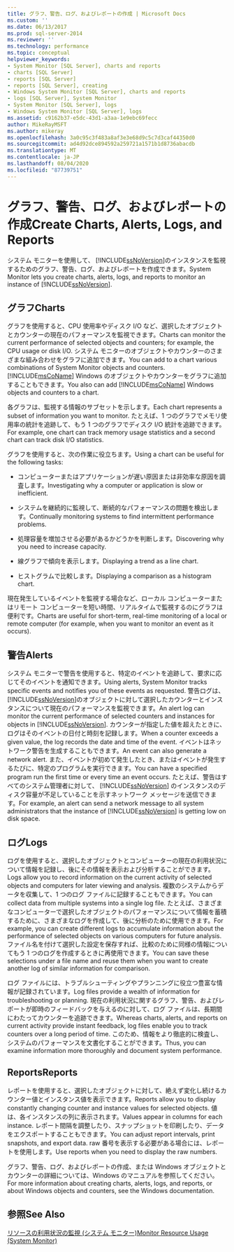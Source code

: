 ```yaml
---
title: グラフ、警告、ログ、およびレポートの作成 | Microsoft Docs
ms.custom: ''
ms.date: 06/13/2017
ms.prod: sql-server-2014
ms.reviewer: ''
ms.technology: performance
ms.topic: conceptual
helpviewer_keywords:
- System Monitor [SQL Server], charts and reports
- charts [SQL Server]
- reports [SQL Server]
- reports [SQL Server], creating
- Windows System Monitor [SQL Server], charts and reports
- logs [SQL Server], System Monitor
- System Monitor [SQL Server], logs
- Windows System Monitor [SQL Server], logs
ms.assetid: c9162b37-e5dc-43d1-a3aa-1e9ebc69fecc
author: MikeRayMSFT
ms.author: mikeray
ms.openlocfilehash: 3a0c95c3f483a8af3e3e68d9c5c7d3caf44350d0
ms.sourcegitcommit: ad4d92dce894592a259721a1571b1d8736abacdb
ms.translationtype: MT
ms.contentlocale: ja-JP
ms.lasthandoff: 08/04/2020
ms.locfileid: "87739751"
---
```

# <a name="create-charts-alerts-logs-and-reports"></a><span data-ttu-id="a0271-102">グラフ、警告、ログ、およびレポートの作成</span><span class="sxs-lookup"><span data-stu-id="a0271-102">Create Charts, Alerts, Logs, and Reports</span></span>
  <span data-ttu-id="a0271-103">システム モニターを使用して、 [!INCLUDE[ssNoVersion](../../includes/ssnoversion-md.md)]のインスタンスを監視するためのグラフ、警告、ログ、およびレポートを作成できます。</span><span class="sxs-lookup"><span data-stu-id="a0271-103">System Monitor lets you create charts, alerts, logs, and reports to monitor an instance of [!INCLUDE[ssNoVersion](../../includes/ssnoversion-md.md)].</span></span>  
  
## <a name="charts"></a><span data-ttu-id="a0271-104">グラフ</span><span class="sxs-lookup"><span data-stu-id="a0271-104">Charts</span></span>  
 <span data-ttu-id="a0271-105">グラフを使用すると、CPU 使用率やディスク I/O など、選択したオブジェクトとカウンターの現在のパフォーマンスを監視できます。</span><span class="sxs-lookup"><span data-stu-id="a0271-105">Charts can monitor the current performance of selected objects and counters; for example, the CPU usage or disk I/O.</span></span> <span data-ttu-id="a0271-106">システム モニターのオブジェクトやカウンターのさまざまな組み合わせをグラフに追加できます。</span><span class="sxs-lookup"><span data-stu-id="a0271-106">You can add to a chart various combinations of System Monitor objects and counters.</span></span> <span data-ttu-id="a0271-107">[!INCLUDE[msCoName](../../includes/msconame-md.md)] Windows のオブジェクトやカウンターをグラフに追加することもできます。</span><span class="sxs-lookup"><span data-stu-id="a0271-107">You also can add [!INCLUDE[msCoName](../../includes/msconame-md.md)] Windows objects and counters to a chart.</span></span>  
  
 <span data-ttu-id="a0271-108">各グラフは、監視する情報のサブセットを示します。</span><span class="sxs-lookup"><span data-stu-id="a0271-108">Each chart represents a subset of information you want to monitor.</span></span> <span data-ttu-id="a0271-109">たとえば、1 つのグラフでメモリ使用率の統計を追跡して、もう 1 つのグラフでディスク I/O 統計を追跡できます。</span><span class="sxs-lookup"><span data-stu-id="a0271-109">For example, one chart can track memory usage statistics and a second chart can track disk I/O statistics.</span></span>  
  
 <span data-ttu-id="a0271-110">グラフを使用すると、次の作業に役立ちます。</span><span class="sxs-lookup"><span data-stu-id="a0271-110">Using a chart can be useful for the following tasks:</span></span>  
  
-   <span data-ttu-id="a0271-111">コンピューターまたはアプリケーションが遅い原因または非効率な原因を調査します。</span><span class="sxs-lookup"><span data-stu-id="a0271-111">Investigating why a computer or application is slow or inefficient.</span></span>  
  
-   <span data-ttu-id="a0271-112">システムを継続的に監視して、断続的なパフォーマンスの問題を検出します。</span><span class="sxs-lookup"><span data-stu-id="a0271-112">Continually monitoring systems to find intermittent performance problems.</span></span>  
  
-   <span data-ttu-id="a0271-113">処理容量を増加させる必要があるかどうかを判断します。</span><span class="sxs-lookup"><span data-stu-id="a0271-113">Discovering why you need to increase capacity.</span></span>  
  
-   <span data-ttu-id="a0271-114">線グラフで傾向を表示します。</span><span class="sxs-lookup"><span data-stu-id="a0271-114">Displaying a trend as a line chart.</span></span>  
  
-   <span data-ttu-id="a0271-115">ヒストグラムで比較します。</span><span class="sxs-lookup"><span data-stu-id="a0271-115">Displaying a comparison as a histogram chart.</span></span>  
  
 <span data-ttu-id="a0271-116">現在発生しているイベントを監視する場合など、ローカル コンピューターまたはリモート コンピューターを短い時間、リアルタイムで監視するのにグラフは便利です。</span><span class="sxs-lookup"><span data-stu-id="a0271-116">Charts are useful for short-term, real-time monitoring of a local or remote computer (for example, when you want to monitor an event as it occurs).</span></span>  
  
## <a name="alerts"></a><span data-ttu-id="a0271-117">警告</span><span class="sxs-lookup"><span data-stu-id="a0271-117">Alerts</span></span>  
 <span data-ttu-id="a0271-118">システム モニターで警告を使用すると、特定のイベントを追跡して、要求に応じてそのイベントを通知できます。</span><span class="sxs-lookup"><span data-stu-id="a0271-118">Using alerts, System Monitor tracks specific events and notifies you of these events as requested.</span></span> <span data-ttu-id="a0271-119">警告ログは、 [!INCLUDE[ssNoVersion](../../includes/ssnoversion-md.md)]のオブジェクトに対して選択したカウンターとインスタンスについて現在のパフォーマンスを監視できます。</span><span class="sxs-lookup"><span data-stu-id="a0271-119">An alert log can monitor the current performance of selected counters and instances for objects in [!INCLUDE[ssNoVersion](../../includes/ssnoversion-md.md)].</span></span> <span data-ttu-id="a0271-120">カウンターが指定した値を超えたときに、ログはそのイベントの日付と時刻を記録します。</span><span class="sxs-lookup"><span data-stu-id="a0271-120">When a counter exceeds a given value, the log records the date and time of the event.</span></span> <span data-ttu-id="a0271-121">イベントはネットワーク警告を生成することもできます。</span><span class="sxs-lookup"><span data-stu-id="a0271-121">An event can also generate a network alert.</span></span> <span data-ttu-id="a0271-122">また、イベントが初めて発生したとき、またはイベントが発生するたびに、特定のプログラムを実行できます。</span><span class="sxs-lookup"><span data-stu-id="a0271-122">You can have a specified program run the first time or every time an event occurs.</span></span> <span data-ttu-id="a0271-123">たとえば、警告はすべてのシステム管理者に対して、 [!INCLUDE[ssNoVersion](../../includes/ssnoversion-md.md)] のインスタンスのディスク容量が不足していることを示すネットワーク メッセージを送信できます。</span><span class="sxs-lookup"><span data-stu-id="a0271-123">For example, an alert can send a network message to all system administrators that the instance of [!INCLUDE[ssNoVersion](../../includes/ssnoversion-md.md)] is getting low on disk space.</span></span>  
  
## <a name="logs"></a><span data-ttu-id="a0271-124">ログ</span><span class="sxs-lookup"><span data-stu-id="a0271-124">Logs</span></span>  
 <span data-ttu-id="a0271-125">ログを使用すると、選択したオブジェクトとコンピューターの現在の利用状況について情報を記録し、後にその情報を表示および分析することができます。</span><span class="sxs-lookup"><span data-stu-id="a0271-125">Logs allow you to record information on the current activity of selected objects and computers for later viewing and analysis.</span></span> <span data-ttu-id="a0271-126">複数のシステムからデータを収集して、1 つのログ ファイルに記録することもできます。</span><span class="sxs-lookup"><span data-stu-id="a0271-126">You can collect data from multiple systems into a single log file.</span></span> <span data-ttu-id="a0271-127">たとえば、さまざまなコンピューターで選択したオブジェクトのパフォーマンスについて情報を蓄積するために、さまざまなログを作成して、後に分析のために使用できます。</span><span class="sxs-lookup"><span data-stu-id="a0271-127">For example, you can create different logs to accumulate information about the performance of selected objects on various computers for future analysis.</span></span> <span data-ttu-id="a0271-128">ファイル名を付けて選択した設定を保存すれば、比較のために同様の情報についてもう 1 つのログを作成するときに再使用できます。</span><span class="sxs-lookup"><span data-stu-id="a0271-128">You can save these selections under a file name and reuse them when you want to create another log of similar information for comparison.</span></span>  
  
 <span data-ttu-id="a0271-129">ログ ファイルには、トラブルシューティングやプランニングに役立つ豊富な情報が記録されています。</span><span class="sxs-lookup"><span data-stu-id="a0271-129">Log files provide a wealth of information for troubleshooting or planning.</span></span> <span data-ttu-id="a0271-130">現在の利用状況に関するグラフ、警告、およびレポートが即時のフィードバックを与えるのに対して、ログ ファイルは、長期間にわたってカウンターを追跡できます。</span><span class="sxs-lookup"><span data-stu-id="a0271-130">Whereas charts, alerts, and reports on current activity provide instant feedback, log files enable you to track counters over a long period of time.</span></span> <span data-ttu-id="a0271-131">このため、情報をより徹底的に検査し、システムのパフォーマンスを文書化することができます。</span><span class="sxs-lookup"><span data-stu-id="a0271-131">Thus, you can examine information more thoroughly and document system performance.</span></span>  
  
## <a name="reports"></a><span data-ttu-id="a0271-132">Reports</span><span class="sxs-lookup"><span data-stu-id="a0271-132">Reports</span></span>  
 <span data-ttu-id="a0271-133">レポートを使用すると、選択したオブジェクトに対して、絶えず変化し続けるカウンター値とインスタンス値を表示できます。</span><span class="sxs-lookup"><span data-stu-id="a0271-133">Reports allow you to display constantly changing counter and instance values for selected objects.</span></span> <span data-ttu-id="a0271-134">値は、各インスタンスの列に表示されます。</span><span class="sxs-lookup"><span data-stu-id="a0271-134">Values appear in columns for each instance.</span></span> <span data-ttu-id="a0271-135">レポート間隔を調整したり、スナップショットを印刷したり、データをエクスポートすることもできます。</span><span class="sxs-lookup"><span data-stu-id="a0271-135">You can adjust report intervals, print snapshots, and export data.</span></span> <span data-ttu-id="a0271-136">raw 番号を表示する必要がある場合には、レポートを使用します。</span><span class="sxs-lookup"><span data-stu-id="a0271-136">Use reports when you need to display the raw numbers.</span></span>  
  
 <span data-ttu-id="a0271-137">グラフ、警告、ログ、およびレポートの作成、または Windows オブジェクトとカウンターの詳細については、Windows のマニュアルを参照してください。</span><span class="sxs-lookup"><span data-stu-id="a0271-137">For more information about creating charts, alerts, logs, and reports, or about Windows objects and counters, see the Windows documentation.</span></span>  
  
## <a name="see-also"></a><span data-ttu-id="a0271-138">参照</span><span class="sxs-lookup"><span data-stu-id="a0271-138">See Also</span></span>  
 [<span data-ttu-id="a0271-139">リソースの利用状況の監視 &#40;システム モニター&#41;</span><span class="sxs-lookup"><span data-stu-id="a0271-139">Monitor Resource Usage &#40;System Monitor&#41;</span></span>](monitor-resource-usage-system-monitor.md)  
  
  

